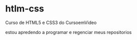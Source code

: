 # htlm-css
 Curso de HTML5 e CSS3 do CursoemVideo

 estou apredendo a programar e regenciar meus repositorios
